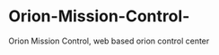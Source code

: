Orion-Mission-Control-
======================

Orion Mission Control, web based orion control center
